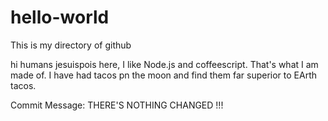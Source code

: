 # hello-world
This is my directory of github

hi humans
jesuispois here, I like Node.js and coffeescript. That's what I am made of.
I have had tacos pn the moon and find them far superior to EArth tacos.



Commit Message: THERE'S NOTHING CHANGED !!!

